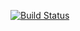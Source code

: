 [![Build Status](https://travis-ci.org/corporate-dev2016/glacial-fjord-79432.svg?branch=master)](https://travis-ci.org/corporate-dev2016/glacial-fjord-79432)